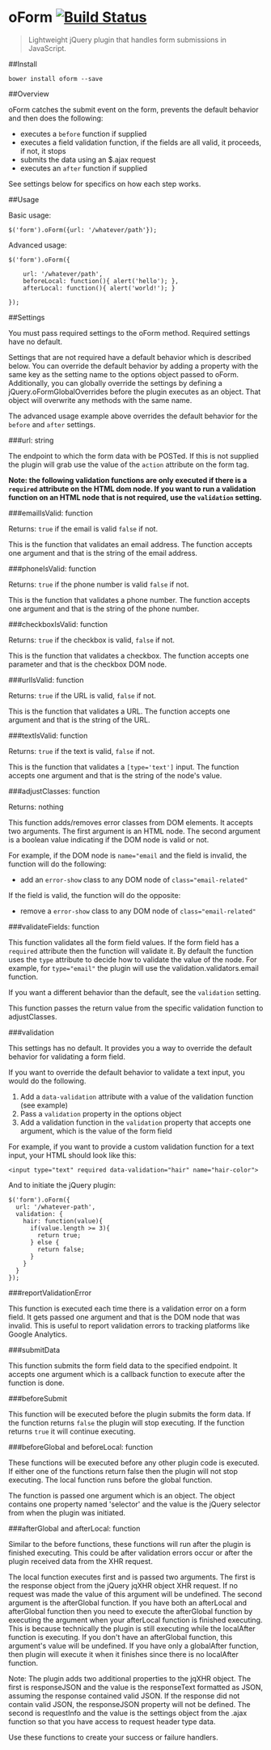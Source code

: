 oForm [![Build Status](http://img.shields.io/travis/kylerush/oform.svg?style=flat)](https://travis-ci.org/kylerush/oform)
==============

> Lightweight jQuery plugin that handles form submissions in JavaScript.

##Install

```
bower install oform --save
```

##Overview

oForm catches the submit event on the form, prevents the default behavior and
then does the following:

* executes a `before` function if supplied
* executes a field validation function, if the fields are all valid, it
proceeds, if not, it stops
* submits the data using an $.ajax request
* executes an `after` function if supplied

See settings below for specifics on how each step works.

##Usage

Basic usage:

    $('form').oForm({url: '/whatever/path'});

Advanced usage:

    $('form').oForm({

        url: '/whatever/path',
        beforeLocal: function(){ alert('hello'); },
        afterLocal: function(){ alert('world!'); }

    });

##Settings

You must pass required settings to the oForm method. Required settings have
no default.

Settings that are not required have a default behavior which is described below.
You can override the default behavior by adding a property with the same key
as the setting name to the options object passed to oForm. Additionally, you can
globally override the settings by defining a jQuery.oFormGlobalOverrides before
the plugin executes as an object. That object will overwrite any methods with
the same name.

The advanced usage example above overrides the default behavior for the `before`
and `after` settings.

###url: string

The endpoint to which the form data with be POSTed. If this is not supplied
the plugin will grab use the value of the `action` attribute on the form tag.

**Note: the following validation functions are only executed if there is a
`required` attribute on the HTML dom node. If you want to run a validation
function on an HTML node that is not required, use the `validation` setting.**

###emailIsValid: function

Returns: `true` if the email is valid `false` if not.

This is the function that validates an email address. The function accepts one
argument and that is the string of the email address.

###phoneIsValid: function

Returns: `true` if the phone number is valid `false` if not.

This is the function that validates a phone number. The function accepts one
argument and that is the string of the phone number.

###checkboxIsValid: function

Returns: `true` if the checkbox is valid, `false` if not.

This is the function that validates a checkbox. The function accepts one
parameter and that is the checkbox DOM node.

###urlIsValid: function

Returns: `true` if the URL is valid, `false` if not.

This is the function that validates a URL. The function accepts one argument and
that is the string of the URL.

###textIsValid: function

Returns: `true` if the text is valid, `false` if not.

This is the function that validates a `[type='text']` input. The function
accepts one argument and that is the string of the node's value.

###adjustClasses: function

Returns: nothing

This function adds/removes error classes from DOM elements. It accepts two
arguments. The first argument is an HTML node. The second argument is a boolean
value indicating if the DOM node is valid or not.

For example, if the DOM node is `name="email` and the field is invalid, the
function will do the following:

* add an `error-show` class to any DOM node of `class="email-related"`

If the field is valid, the function will do the opposite:

* remove a `error-show` class to any DOM node of `class="email-related"`

###validateFields: function

This function validates all the form field values. If the form field has a
`required` attribute then the function will validate it. By default the function
uses the `type` attribute to decide how to validate the value of the node. For
example, for `type="email"` the plugin will use the validation.validators.email
function.

If you want a different behavior than the default, see the `validation` setting.

This function passes the return value from the specific validation function to
adjustClasses.

###validation

This settings has no default. It provides you a way to override the default
behavior for validating a form field.

If you want to override the default behavior to validate a text
input, you would do the following.

1. Add a `data-validation` attribute with a value of the validation function (see example)
2. Pass a `validation` property in the options object
3. Add a validation function in the `validation` property that accepts one argument,
which is the value of the form field

For example, if you want to provide a custom validation function for a text input,
your HTML should look like this:

    <input type="text" required data-validation="hair" name="hair-color">

And to initiate the jQuery plugin:

    $('form').oForm({  
      url: '/whatever-path',
      validation: {
        hair: function(value){
          if(value.length >= 3){
            return true;
          } else {
            return false;
          }
        }
      }
    });

###reportValidationError

This function is executed each time there is a validation error on a form field.
It gets passed one argument and that is the DOM node that was invalid. This is
useful to report validation errors to tracking platforms like Google Analytics.

###submitData

This function submits the form field data to the specified endpoint. It accepts
one argument which is a callback function to execute after the function is done.

###beforeSubmit

This function will be executed before the plugin submits the form data. If the
function returns `false` the plugin will stop executing. If the function returns
`true` it will continue executing.

###beforeGlobal and beforeLocal: function

These functions will be executed before any other plugin code is executed. If
either one of the functions return false then the plugin will not stop executing.
The local function runs before the global function.

The function is passed one argument which is an object. The object contains
one property named 'selector' and the value is the jQuery selector from when
the plugin was initiated.

###afterGlobal and afterLocal: function

Similar to the before functions, these functions will run after the plugin is
finished executing. This could be after validation errors occur or after the
plugin received data from the XHR request.

The local function executes first and is passed two arguments. The first is
the response object from the jQuery jqXHR object XHR request. If no request was made the value of this argument will be undefined.
The second argument is the afterGlobal function. If you have both an afterLocal
and afterGlobal function then you need to execute the afterGlobal function by
executing the argument when your afterLocal function is finished executing. This
is because technically the plugin is still executing while the localAfter
function is executing. If you don't have an afterGlobal function, this
argument's value will be undefined. If you have only a globalAfter function,
then plugin will execute it when it finishes since there is no localAfter
function.

Note: The plugin adds two additional properties to the jqXHR object. The first is responseJSON and the value is the
responseText formatted as JSON, assuming the response contained valid JSON. If
the response did not contain valid JSON, the responseJSON property will not be
defined. The second is requestInfo and the value is the settings object from the
.ajax function so that you have access to request header type data.

Use these functions to create your success or failure handlers.
